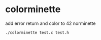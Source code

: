 colorminette
============
add error return and color to 42 norminette

```shell
./colorminette test.c test.h
```
